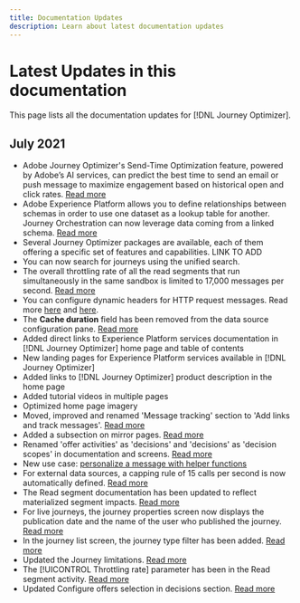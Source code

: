 ```yaml
---
title: Documentation Updates
description: Learn about latest documentation updates
---
```


# Latest Updates in this documentation

This page lists all the documentation updates for [!DNL Journey Optimizer].

## July 2021

* Adobe Journey Optimizer's Send-Time Optimization feature, powered by Adobe’s AI services, can predict the best time to send an email or push message to maximize engagement based on historical open and click rates. [Read more](building-journeys/journeys-message.md#send-time-optimization)
* Adobe Experience Platform allows you to define relationships between schemas in order to use one dataset as a lookup table for another. Journey Orchestration can now leverage data coming from a linked schema. [Read more](event/experience-event-schema.md#unitary_event_configuration)
* Several Journey Optimizer packages are available, each of them offering a specific set of features and capabilities. LINK TO ADD
* You can now search for journeys using the unified search.
* The overall throttling rate of all the read segments that run simultaneously in the same sandbox is limited to 17,000 messages per second. [Read more](building-journeys/read-segment.md)
* You can configure dynamic headers for HTTP request messages. Read more [here](action/about-custom-action-configuration.md) and [here](building-journeys/using-custom-actions.md).
* The **Cache duration** field has been removed from the data source configuration pane. [Read more](datasource/about-data-sources.md)
* Added direct links to Experience Platform services documentation in [!DNL Journey Optimizer] home page and table of contents
* New landing pages for Experience Platform services available in [!DNL Journey Optimizer] 
* Added links to [!DNL Journey Optimizer] product description in the home page
* Added tutorial videos in multiple pages
* Optimized home page imagery
* Moved, improved and renamed 'Message tracking' section to 'Add links and track messages'. [Read more](message-tracking.md)
* Added a subsection on mirror pages. [Read more](message-tracking.md#mirror-page)
* Renamed 'offer activities' as 'decisions' and 'decisions' as 'decision scopes' in documentation and screens. [Read more](offers/get-started/starting-offer-decisioning.md)
* New use case: [personalize a message with helper functions](personalization/personalization-use-case-helper-functions.md)
* For external data sources, a capping rule of 15 calls per second is now automatically defined. [Read more](configuration/external-systems.md#capping)
* The Read segment documentation has been updated to reflect materialized segment impacts. [Read more](building-journeys/read-segment.md)
* For live journeys, the journey properties screen now displays the publication date and the name of the user who published the journey. [Read more](building-journeys/journey-gs.md#change-properties)
* In the journey list screen, the journey type filter has been added. [Read more](user-interface.md#section_lgm_hpz_pgb)
* Updated the Journey limitations. [Read more](building-journeys/limitations.md)
* The [!UICONTROL Throttling rate] parameter has been in the Read segment activity. [Read more](building-journeys/read-segment.md#configuring-segment-trigger-activity)
* Updated Configure offers selection in decisions section. [Read more](offers/offer-activities/configure-offer-selection.md)
 